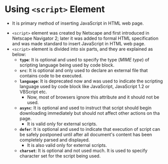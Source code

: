 Using `<script>` Element
===


* It is primary method of inserting JavaScript in HTML web page.
+ `<script>` element was created by Netscape and first introduced in Netscape Navigator 2; later it was added to formal HTML specification and was made standard to insert JavaScript in HTML web page.
+ `<script>` element is divided into six parts, and they are explained as below:
    + **`type`**: It is optional and used to specify the type (*MIME type*) of scripting language being used by code block.
    + **`src`**: It is optional and only used to declare an external file that contains code to be executed.
    + **`language`**: It is deprecated now and was used to indicate the scripting language used by code block like JavaScript, JavaScript 1.2 or VBScript etc.
        + Now, most of browsers ignore this attribute and it should not be used.
    + **`async`**: It is optional and used to instruct that script should begin downloading immediately but should not affect other actions on tha page.
        + It is valid only for external scripts.
    + **`defer`**: It is optional and used to indicate that execution of script can be safely postponed until after all document's content has been completely parsed and displayed.
        + It is also valid only for external scripts.
    + **`charset`**: It is optional and not used much. It is used to specify character set for the script being used.